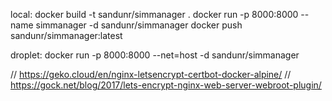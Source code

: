 local:
docker build -t sandunr/simmanager .
docker run -p 8000:8000 --name simmanager -d sandunr/simmanager
docker push sandunr/simmanager:latest

droplet:
docker run -p 8000:8000 --net=host -d sandunr/simmanager


// https://geko.cloud/en/nginx-letsencrypt-certbot-docker-alpine/
// https://gock.net/blog/2017/lets-encrypt-nginx-web-server-webroot-plugin/